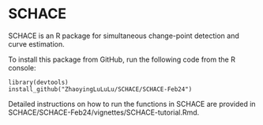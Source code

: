 # SCHACE
SCHACE is an R package for simultaneous change-point detection and curve estimation.

To install this package from GitHub, run the following code from the R console:

```{r}
library(devtools)
install_github("ZhaoyingLuLuLu/SCHACE/SCHACE-Feb24")
```

Detailed instructions on how to run the functions in SCHACE are provided in SCHACE/SCHACE-Feb24/vignettes/SCHACE-tutorial.Rmd.
